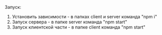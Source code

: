 Запуск:
  1. Установить зависимости - в папках client и server команда "npm i"
  2. Запуск сервера - в папке server команда "npm start"
  3. Запуск клиентской части - в папке client команда "npm start"
